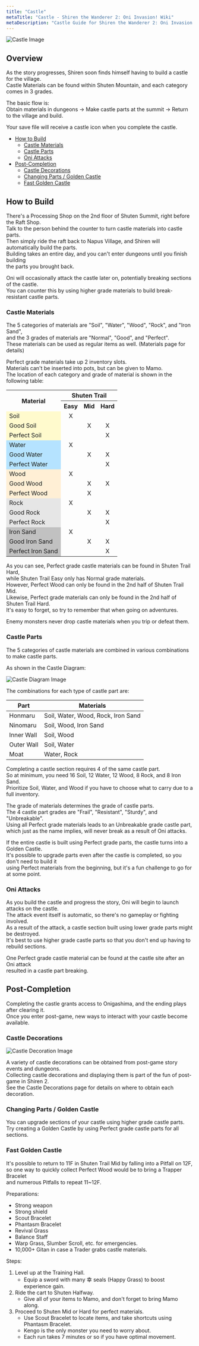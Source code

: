 ```yaml
---
title: "Castle"
metaTitle: "Castle - Shiren the Wanderer 2: Oni Invasion! Wiki"
metaDescription: "Castle Guide for Shiren the Wanderer 2: Oni Invasion!"
---
```


<div class="dungeonImage">
  <img src="../images/other/castle.png" alt="Castle Image"/>
</div>

## Overview

As the story progresses, Shiren soon finds himself having to build a castle for the village.<br/>
Castle Materials can be found within Shuten Mountain, and each category comes in 3 grades.

The basic flow is:<br/>
Obtain materials in dungeons → Make castle parts at the summit → Return to the village and build.

Your save file will receive a castle icon when you complete the castle.

<ul class="quickLinksUL">
  <li><a href="#howtobuild">How to Build</a>
    <ul>
      <li><a href="#castle-materials">Castle Materials</a></li>
      <li><a href="#castle-parts">Castle Parts</a></li>
      <li><a href="#oni-attacks">Oni Attacks</a></li>
    </ul>
  </li>
  <li><a href="#post-completion">Post-Completion</a>
    <ul>
      <li><a href="#castle-decorations">Castle Decorations</a></li>
      <li><a href="#changing-parts-/-golden-castle">Changing Parts / Golden Castle</a></li>
      <li><a href="#fast-golden-castle">Fast Golden Castle</a></li>
    </ul>
  </li>
</ul>

## How to Build

There's a Processing Shop on the 2nd floor of Shuten Summit, right before the Raft Shop.<br/>
Talk to the person behind the counter to turn castle materials into castle parts.<br/>
Then simply ride the raft back to Napus Village, and Shiren will automatically build the parts.<br/>
Building takes an entire day, and you can't enter dungeons until you finish building<br/>the parts you brought back.

Oni will occasionally attack the castle later on, potentially breaking sections of the castle.<br/>
You can counter this by using higher grade materials to build break-resistant castle parts.

### Castle Materials

The 5 categories of materials are "Soil", "Water", "Wood", "Rock", and "Iron Sand",<br/>
and the 3 grades of materials are "Normal", "Good", and "Perfect".<br/>
These materials can be used as regular items as well. (Materials page for details)

Perfect grade materials take up 2 inventory slots.<br/>
Materials can't be inserted into pots, but can be given to Mamo.<br/>
The location of each category and grade of material is shown in the following table:

<table>
  <tr>
    <th rowspan="2">Material</th>
    <th colspan="3">Shuten Trail</th>
  </tr>
  <tr>
    <th>Easy</th>
    <th>Mid</th>
    <th>Hard</th>
  </tr>
  <tr>
    <td style="background-color:lemonchiffon;">Soil</td>
    <td style="text-align:center;">X</td>
    <td></td>
    <td></td>
  </tr>
  <tr>
    <td style="background-color:lemonchiffon;">Good Soil</td>
    <td></td>
    <td style="text-align:center;">X</td>
    <td style="text-align:center;">X</td>
  </tr>
  <tr>
    <td style="background-color:lemonchiffon;">Perfect Soil</td>
    <td></td>
    <td></td>
    <td style="text-align:center;">X</td>
  </tr>
  <tr>
    <td style="background-color:rgb(181, 227, 255);">Water</td>
    <td style="text-align:center;">X</td>
    <td></td>
    <td></td>
  </tr>
  <tr>
    <td style="background-color:rgb(181, 227, 255);">Good Water</td>
    <td></td>
    <td style="text-align:center;">X</td>
    <td style="text-align:center;">X</td>
  </tr>
  <tr>
    <td style="background-color:rgb(181, 227, 255);">Perfect Water</td>
    <td></td>
    <td></td>
    <td style="text-align:center;">X</td>
  </tr>
  <tr>
    <td style="background-color:papayawhip;">Wood</td>
    <td style="text-align:center;">X</td>
    <td></td>
    <td></td>
  </tr>
  <tr>
    <td style="background-color:papayawhip;">Good Wood</td>
    <td></td>
    <td style="text-align:center;">X</td>
    <td style="text-align:center;">X</td>
  </tr>
  <tr>
    <td style="background-color:papayawhip;">Perfect Wood</td>
    <td></td>
    <td style="text-align:center;">X</td>
    <td></td>
  </tr>
  <tr>
    <td style="background-color:rgb(230, 230, 230);">Rock</td>
    <td style="text-align:center;">X</td>
    <td></td>
    <td></td>
  </tr>
  <tr>
    <td style="background-color:rgb(230, 230, 230);">Good Rock</td>
    <td></td>
    <td style="text-align:center;">X</td>
    <td style="text-align:center;">X</td>
  </tr>
  <tr>
    <td style="background-color:rgb(230, 230, 230);">Perfect Rock</td>
    <td></td>
    <td></td>
    <td style="text-align:center;">X</td>
  </tr>
  <tr>
    <td style="background-color:rgb(193, 193, 193);">Iron Sand</td>
    <td style="text-align:center;">X</td>
    <td></td>
    <td></td>
  </tr>
  <tr>
    <td style="background-color:rgb(193, 193, 193);">Good Iron Sand</td>
    <td></td>
    <td style="text-align:center;">X</td>
    <td style="text-align:center;">X</td>
  </tr>
  <tr>
    <td style="background-color:rgb(193, 193, 193);">Perfect Iron Sand</td>
    <td></td>
    <td></td>
    <td style="text-align:center;">X</td>
  </tr>
</table>

As you can see, Perfect grade castle materials can be found in Shuten Trail Hard,<br/>
while Shuten Trail Easy only has Normal grade materials.<br/>
However, <span class="cautionText">Perfect Wood can only be found in the 2nd half of Shuten Trail Mid.</span><br/>
Likewise, Perfect grade materials can only be found in the 2nd half of Shuten Trail Hard.<br/>It's easy to forget, so try to remember that when going on adventures.

Enemy monsters never drop castle materials when you trip or defeat them.

### Castle Parts

The 5 categories of castle materials are combined in various combinations to make castle parts.<br/>

As shown in the Castle Diagram:

<div class="dungeonImage">
  <img src="../images/other/castle_diagram.png" alt="Castle Diagram Image"/>
</div>

The combinations for each type of castle part are:

|Part|Materials|
|-|-|
|Honmaru|Soil, Water, Wood, Rock, Iron Sand|
|Ninomaru|Soil, Wood, Iron Sand|
|Inner Wall|Soil, Wood|
|Outer Wall|Soil, Water|
|Moat|Water, Rock|

Completing a castle section requires 4 of the same castle part.<br/>
So at minimum, you need 16 Soil, 12 Water, 12 Wood, 8 Rock, and 8 Iron Sand.<br/>
Prioritize Soil, Water, and Wood if you have to choose what to carry due to a full inventory.

The grade of materials determines the grade of castle parts.<br/>
The 4 castle part grades are "Frail", "Resistant", "Sturdy", and "Unbreakable".<br/>
Using all Perfect grade materials leads to an Unbreakable grade castle part,<br/>
which just as the name implies, will never break as a result of Oni attacks.

If the entire castle is built using Perfect grade parts, the castle turns into a Golden Castle.<br/>
It's possible to upgrade parts even after the castle is completed, so you don't need to build it<br/>using Perfect materials from the beginning, but it's a fun challenge to go for at some point.

### Oni Attacks

As you build the castle and progress the story, Oni will begin to launch attacks on the castle.<br/>
The attack event itself is automatic, so there's no gameplay or fighting involved.<br/>
As a result of the attack, a castle section built using lower grade parts might be destroyed.<br/>
It's best to use higher grade castle parts so that you don't end up having to rebuild sections.

One Perfect grade castle material can be found at the castle site after an Oni attack<br/>resulted in a castle part breaking.

## Post-Completion

Completing the castle grants access to Onigashima, and the ending plays after clearing it.<br/>Once you enter post-game, new ways to interact with your castle become available.

### Castle Decorations

<div class="dungeonImage">
  <img src="../images/other/castle_decoration.png" alt="Castle Decoration Image"/>
</div>

A variety of castle decorations can be obtained from post-game story events and dungeons.<br/>
Collecting castle decorations and displaying them is part of the fun of post-game in Shiren 2.<br/>
See the Castle Decorations page for details on where to obtain each decoration.

### Changing Parts / Golden Castle

You can upgrade sections of your castle using higher grade castle parts.<br/>
Try creating a Golden Castle by using Perfect grade castle parts for all sections.

### Fast Golden Castle

It's possible to return to 11F in Shuten Trail Mid by falling into a Pitfall on 12F,<br/>so one way to quickly collect Perfect Wood would be to bring a Trapper Bracelet<br/>and numerous Pitfalls to repeat 11\~12F.

Preparations:

* Strong weapon
* Strong shield
* Scout Bracelet
* Phantasm Bracelet
* Revival Grass
* Balance Staff
* Warp Grass, Slumber Scroll, etc. for emergencies.
* 10,000+ Gitan in case a Trader grabs castle materials.

Steps:

1. Level up at the Training Hall.
    * Equip a sword with many 幸 seals (Happy Grass) to boost experience gain.
2. Ride the cart to Shuten Halfway.
    * Give all of your items to Mamo, and don't forget to bring Mamo along.
3. Proceed to Shuten Mid or Hard for perfect materials.
    * Use Scout Bracelet to locate items, and take shortcuts using Phantasm Bracelet.
    * Kengo is the only monster you need to worry about.
    * Each run takes 7 minutes or so if you have optimal movement.
